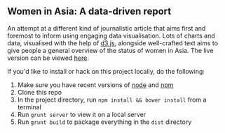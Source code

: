 ## Women in Asia: A data-driven report

An attempt at a different kind of journalistic article that aims first and foremost to inform using engaging data visualisation. Lots of charts and data, visualised with the help of [d3.js](http://d3js.org/), alongside well-crafted text aims to give people a general overview of the status of women in Asia. The live version can be viewed [here](http://womeninasia.theoldbeggar.com).

If you'd like to install or hack on this project locally, do the following:

1. Make sure you have recent versions of [node](http://nodejs.org/) and [npm](https://npmjs.org/)
2. Clone this repo
3. In the project directory, run `npm install && bower install` from a terminal
4. Run `grunt server` to view it on a local server
5. Run `grunt build` to package everything in the `dist` directory